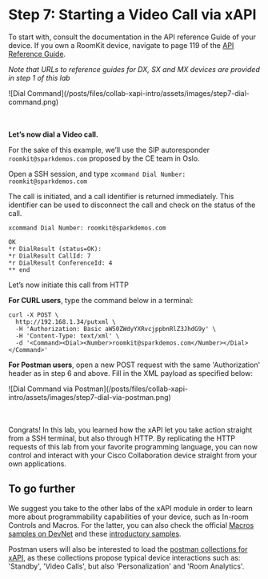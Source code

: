 # Step 7: Starting a Video Call via xAPI

To start with, consult the documentation in the API reference Guide of your device.
If you own a RoomKit device, navigate to page 119 of the [API Reference Guide](https://www.cisco.com/c/dam/en/us/td/docs/telepresence/endpoint/ce92/room-kit-api-reference-guide-ce92.pdf).

_Note that URLs to reference guides for DX, SX and MX devices are provided in step 1 of this lab_

<div align="left">![Dial Command](/posts/files/collab-xapi-intro/assets/images/step7-dial-command.png)</div><br/><br/>

**Let’s now dial a Video call.**

For the sake of this example, we’ll use the SIP autoresponder `roomkit@sparkdemos.com` proposed by the CE team in Oslo.

Open a SSH session, and type `xcommand Dial Number: roomkit@sparkdemos.com`

The call is initiated, and a call identifier is returned immediately. This identifier can be used to disconnect the call and check on the status of the call.

```shell
xcommand Dial Number: roomkit@sparkdemos.com

OK
*r DialResult (status=OK):
*r DialResult CallId: 7
*r DialResult ConferenceId: 4
** end
```

Let’s now initiate this call from HTTP

**For CURL users**, type the command below in a terminal:

```shell
curl -X POST \
  http://192.168.1.34/putxml \
  -H 'Authorization: Basic aW50ZWdyYXRvcjppbnRlZ3JhdG9y' \
  -H 'Content-Type: text/xml' \
  -d '<Command><Dial><Number>roomkit@sparkdemos.com</Number></Dial></Command>'
```

**For Postman users**, open a new POST request with the same 'Authorization' header as in step 6 and above. Fill in the XML payload as specified below:

<div align="left">![Dial Command via Postman](/posts/files/collab-xapi-intro/assets/images/step7-dial-via-postman.png)</div><br/><br/>


Congrats!
In this lab, you learned how the xAPI let you take action straight from a SSH terminal, but also through HTTP.
By replicating the HTTP requests of this lab from your favorite programming language, you can now control and interact with your Cisco Collaboration device straight from your own applications.


## To go further

We suggest you take to the other labs of the xAPI module in order to learn more about programmability capabilities of your device, such as In-room Controls and Macros. For the latter, you can also check the official [Macros samples on DevNet](https://github.com/CiscoDevNet/roomdevices-macros-samples) and these [introductory samples](https://github.com/ObjectIsAdvantag/xapi-samples).

Postman users will also be interested to load the [postman collections for xAPI](https://github.com/CiscoDevNet/postman-xapi), as these collections propose typical device interactions such as: 'Standby', 'Video Calls', but also 'Personalization' and 'Room Analytics'.
